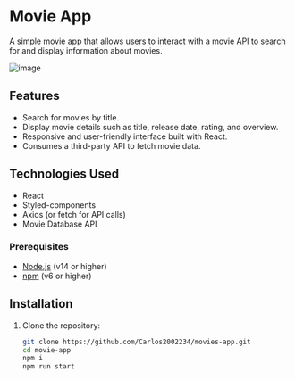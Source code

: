 # Movie App

A simple movie app that allows users to interact with a movie API to search for and display information about movies.

![image](https://github.com/user-attachments/assets/3cab18f5-f993-414a-b942-e7516ffd9c23)


## Features

- Search for movies by title.
- Display movie details such as title, release date, rating, and overview.
- Responsive and user-friendly interface built with React.
- Consumes a third-party API to fetch movie data.

## Technologies Used

- React
- Styled-components
- Axios (or fetch for API calls)
- Movie Database API 

### Prerequisites

- [Node.js](https://nodejs.org/) (v14 or higher)
- [npm](https://www.npmjs.com/) (v6 or higher)

## Installation

1. Clone the repository:

   ```bash
   git clone https://github.com/Carlos2002234/movies-app.git
   cd movie-app
   npm i
   npm run start 
